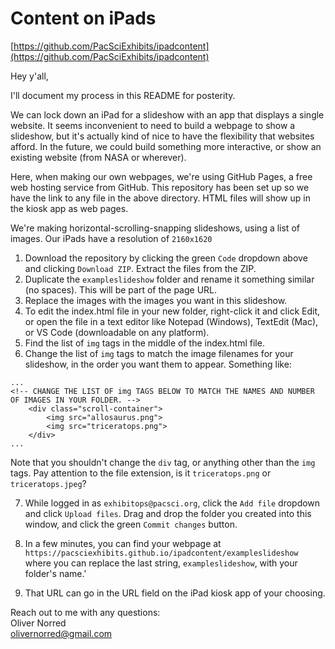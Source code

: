 # Content on iPads

[https://github.com/PacSciExhibits/ipadcontent](https://github.com/PacSciExhibits/ipadcontent)

Hey y'all,

I'll document my process in this README for posterity.

We can lock down an iPad for a slideshow with an app that displays a single website. It seems inconvenient to need to build a webpage to show a slideshow, but it's actually kind of nice to have the flexibility that websites afford. In the future, we could build something more interactive, or show an existing website (from NASA or wherever).

Here, when making our own webpages, we're using GitHub Pages, a free web hosting service from GitHub. This repository has been set up so we have the link to any file in the above directory. HTML files will show up in the kiosk app as web pages.

We're making horizontal-scrolling-snapping slideshows, using a list of images. Our iPads have a resolution of `2160x1620`

1. Download the repository by clicking the green `Code` dropdown above and clicking `Download ZIP`. Extract the files from the ZIP.
2. Duplicate the `exampleslideshow` folder and rename it something similar (no spaces). This will be part of the page URL.
3. Replace the images with the images you want in this slideshow.
4. To edit the index.html file in your new folder, right-click it and click Edit, or open the file in a text editor like Notepad (Windows), TextEdit (Mac), or VS Code (downloadable on any platform).
5. Find the list of `img` tags in the middle of the index.html file.
6. Change the list of `img` tags to match the image filenames for your slideshow, in the order you want them to appear. Something like:
```
...
<!-- CHANGE THE LIST OF img TAGS BELOW TO MATCH THE NAMES AND NUMBER OF IMAGES IN YOUR FOLDER. -->
    <div class="scroll-container">
        <img src="allosaurus.png">
        <img src="triceratops.png">
    </div>
...
```

Note that you shouldn't change the `div` tag, or anything other than the `img` tags. Pay attention to the file extension, is it `triceratops.png` or `triceratops.jpeg`?

7. While logged in as `exhibitops@pacsci.org`, click the `Add file` dropdown and click `Upload files`. Drag and drop the folder you created into this window, and click the green `Commit changes` button.

8. In a few minutes, you can find your webpage at `https://pacsciexhibits.github.io/ipadcontent/exampleslideshow` where you can replace the last string, `exampleslideshow`, with your folder's name.'

9.  That URL can go in the URL field on the iPad kiosk app of your choosing.

Reach out to me with any questions:\
Oliver Norred\
olivernorred@gmail.com